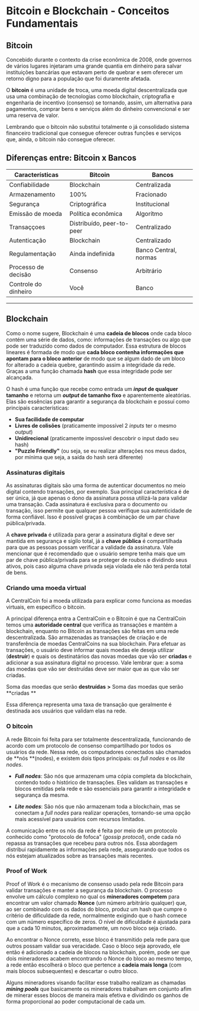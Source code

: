 # **Bitcoin e Blockchain - Conceitos Fundamentais**

## **Bitcoin**

Concebido durante o contexto da crise econômica de 2008, onde governos de vários lugares injetaram uma grande quantia em dinheiro para salvar instituições bancárias que estavam perto de quebrar e sem oferecer um retorno digno para a população que foi duramente afetada.

O **bitcoin** é uma unidade de troca, uma moeda digital descentralizada que usa uma combinação de tecnologias como blockchain, criptografia e engenharia de incentivo (consenso) se tornando, assim, um alternativa para pagamentos, comprar bens e serviços além do dinheiro convencional e ser uma reserva de valor.

Lembrando que o bitcoin não substitui totalmente o já consolidado sistema financeiro tradicional que consegue oferecer outras funções e serviços que, ainda, o bitcoin não consegue oferecer.

## **Diferenças entre: Bitcoin x Bancos**
| Características | Bitcoin | Bancos |
| --- | --- | --- |
| Confiabilidade | Blockchain | Centralizada |
| Armazenamento | 100% | Fracionado |
| Segurança | Criptográfica | Institucional |
| Emissão de moeda | Política econômica | Algorítmo |
| Transaççoes | Distribuído, peer-to-peer | Centralizado |
| Autenticação | Blockchain | Centralizado |
| Regulamentação | Ainda indefinida | Banco Central, normas |
| Processo de decisão | Consenso | Arbitrário |
| Controle do dinheiro | Você | Banco |

---

## **Blockchain**

Como o nome sugere, Blockchain é uma **cadeia de blocos** onde cada bloco contém uma série de dados, como: informações de transações ou algo que pode ser traduzido como dados de computador. Essa estrutura de blocos lineares é formada de modo que **cada bloco contenha informações que apontam para o bloco anterior** de modo que se algum dado de um bloco for alterado a cadeia quebre, garantindo assim a integridade da rede. Graças a uma função chamada **hash** que essa integridade pode ser alcançada.

O hash é uma função que recebe como entrada um **_input_ de qualquer tamanho** e retorna um **_output_ de tamanho fixo** e aparentemente aleatórias. Elas são essências para garantir a segurança da blockchain e possuí como principais características:

* **Sua facilidade de computar**
* **Livres de colisões** (praticamente impossível 2 _inputs_ ter o mesmo _output_)
* **Unidirecional** (praticamente impossível descobrir o input dado seu hash)
* **"Puzzle Friendly"** (ou seja, se eu realizar alterações nos meus dados, por mínima que seja, a saída do hash será diferente)

### **Assinaturas digitais**

As assinaturas digitais são uma forma de autenticar documentos no meio digital contendo transações, por exemplo. Sua principal característica é de ser única, já que apenas o dono da assinatura possa utilizá-la para validar uma transação. Cada assinatura é exclusiva para o documento ou transação, isso permite que qualquer pessoa verifique sua autenticidade de forma confiável. Isso é possível graças à combinação de um par chave pública/privada.

A **chave privada** é utilizada para gerar a assinatura digital e deve ser mantida em segurança e sigilo total, já a **chave pública** é compartilhada para que as pessoas possam verificar a validade da assinatura. Vale mencionar que é recomendado que o usuário sempre tenha mais que um par de chave pública/privada para se proteger de roubos e dividindo seus ativos, pois caso alguma chave privada seja violada ele não terá perda total de bens.

### **Criando uma moeda virtual**

A CentralCoin foi a moeda utilizada para explicar como funciona as moedas virtuais, em específico o bitcoin.

A principal diferença entra a CentralCoin e o Bitcoin é que na CentralCoin temos uma **autoridade central** que verifica as transações e mantém a blockchain, enquanto no Bitcoin as transações são feitas em uma rede descentralizada. São armazenadas as transações de criação e de transferência de moedas CentralCoins na sua blockchain.
Para efetuar as transações, o usuário deve informar quais moedas ele deseja utilizar (**destruir**) e quais os destinatários das novas moedas que vão ser **criadas** e adicionar a sua assinatura digital no processo. Vale lembrar que: a soma das moedas que vão ser destruídas deve ser maior que as que vão ser criadas.

Soma das moedas que serão **destruídas** **>** Soma das moedas que serão **criadas **

Essa diferença representa uma taxa de transação que geralmente é destinada aos usuários que validam elas na rede.

### **O bitcoin**

A rede Bitcoin foi feita para ser totalmente descentralizada, funcionando de acordo com um protocolo de consenso compartilhado por todos os usuários da rede. Nessa rede, os computadores conectados são chamados de **nós **(nodes), e existem dois tipos principais: os _full nodes_ e os _lite nodes_.

* **_Full nodes_**: São nós que armazenam uma cópia completa da blockchain, contendo todo o histórico de transações. Eles validam as transações e blocos emitidas pela rede e são essenciais para garantir a integridade e segurança da mesma.

* **_Lite nodes_**: São nós que não armazenam toda a blockchain, mas se conectam a _full nodes_ para realizar operações, tornando-se uma opção mais acessível para usuários com recursos limitados.

A comunicação entre os nós da rede é feita por meio de um protocolo conhecido como "protocolo de fofoca" (_gossip protocol_), onde cada nó repassa as transações que recebeu para outros nós. Essa abordagem distribui rapidamente as informações pela rede, assegurando que todos os nós estejam atualizados sobre as transações mais recentes.

### **Proof of Work**

Proof of Work é o mecanismo de consenso usado pela rede Bitcoin para validar transações e manter a segurança da blockchain. O processo envolve um cálculo complexo no qual os **mineradores competem** para encontrar um valor chamado **Nonce** (um número arbitrário qualquer) que, ao ser combinado com os dados do bloco, produz um hash que cumpre o critério de dificuldade da rede, normalmente exigindo que o hash comece com um número específico de zeros. O nível de dificuldade é ajustada para que a cada 10 minutos, aproximadamente, um novo bloco seja criado.

Ao encontrar o Nonce correto, esse bloco é transmitido pela rede para que outros possam validar sua veracidade. Caso o bloco seja aprovado, ele então é adicionado a cadeia de blocos na blockchain, porém, pode ser que dois mineradores acabem encontrando o Nonce do bloco ao mesmo tempo, a rede então escolherá o bloco que pertence a **cadeia mais longa** (com mais blocos subsequentes) e descartar o outro bloco.

Alguns mineradores visando facilitar esse trabalho realizam as chamadas **_mining pools_** que basicamente os mineradores trabalham em conjunto afim de minerar esses blocos de maneira mais efetiva e dividindo os ganhos de forma proporcional ao poder computacional de cada um.

